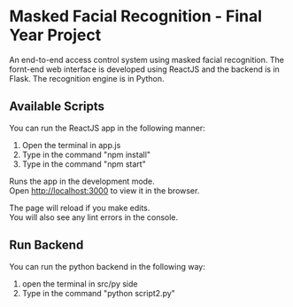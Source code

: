 # Masked Facial Recognition - Final Year Project 

An end-to-end access control system using masked facial recognition. The fornt-end web interface is developed using ReactJS and the backend is in Flask. The recognition engine is in Python.

## Available Scripts

You can run the ReactJS app in the following manner: 

1. Open the terminal in app.js 
2. Type in the command "npm install"
3. Type in the command "npm start"

Runs the app in the development mode.\
Open [http://localhost:3000](http://localhost:3000) to view it in the browser.

The page will reload if you make edits.\
You will also see any lint errors in the console.

## Run Backend 

You can run the python backend in the following way: 

1. open the terminal in src/py side
2. Type in the command "python script2.py" 
